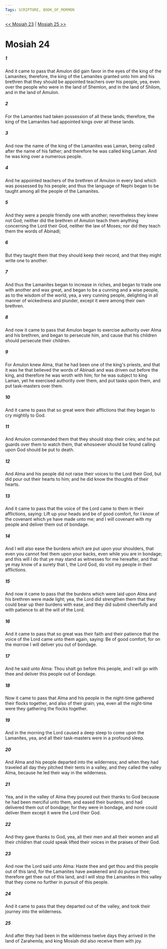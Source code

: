 ```yaml
---
Tags: SCRIPTURE, BOOK_OF_MORMON
---
```


[<< Mosiah 23](BOOK_OF_MORMON/08_Mosiah/Mosiah_23.md) | [Mosiah 25 >>](BOOK_OF_MORMON/08_Mosiah/Mosiah_25.md)

# Mosiah 24

##### 1
 And it came to pass that Amulon did gain favor in the eyes of the king of the Lamanites; therefore, the king of the Lamanites granted unto him and his brethren that they should be appointed teachers over his people, yea, even over the people who were in the land of Shemlon, and in the land of Shilom, and in the land of Amulon.
##### 2
 For the Lamanites had taken possession of all these lands; therefore, the king of the Lamanites had appointed kings over all these lands.
##### 3
 And now the name of the king of the Lamanites was Laman, being called after the name of his father; and therefore he was called king Laman. And he was king over a numerous people.
##### 4
 And he appointed teachers of the brethren of Amulon in every land which was possessed by his people; and thus the language of Nephi began to be taught among all the people of the Lamanites.
##### 5
 And they were a people friendly one with another; nevertheless they knew not God; neither did the brethren of Amulon teach them anything concerning the Lord their God, neither the law of Moses; nor did they teach them the words of Abinadi;
##### 6
 But they taught them that they should keep their record, and that they might write one to another.
##### 7
 And thus the Lamanites began to increase in riches, and began to trade one with another and wax great, and began to be a cunning and a wise people, as to the wisdom of the world, yea, a very cunning people, delighting in all manner of wickedness and plunder, except it were among their own brethren.
##### 8
 And now it came to pass that Amulon began to exercise authority over Alma and his brethren, and began to persecute him, and cause that his children should persecute their children.
##### 9
 For Amulon knew Alma, that he had been one of the king's priests, and that it was he that believed the words of Abinadi and was driven out before the king, and therefore he was wroth with him; for he was subject to king Laman, yet he exercised authority over them, and put tasks upon them, and put task-masters over them.
##### 10
 And it came to pass that so great were their afflictions that they began to cry mightily to God.
##### 11
 And Amulon commanded them that they should stop their cries; and he put guards over them to watch them, that whosoever should be found calling upon God should be put to death.
##### 12
 And Alma and his people did not raise their voices to the Lord their God, but did pour out their hearts to him; and he did know the thoughts of their hearts.
##### 13
 And it came to pass that the voice of the Lord came to them in their afflictions, saying: Lift up your heads and be of good comfort, for I know of the covenant which ye have made unto me; and I will covenant with my people and deliver them out of bondage.
##### 14
 And I will also ease the burdens which are put upon your shoulders, that even you cannot feel them upon your backs, even while you are in bondage; and this will I do that ye may stand as witnesses for me hereafter, and that ye may know of a surety that I, the Lord God, do visit my people in their afflictions.
##### 15
 And now it came to pass that the burdens which were laid upon Alma and his brethren were made light; yea, the Lord did strengthen them that they could bear up their burdens with ease, and they did submit cheerfully and with patience to all the will of the Lord.
##### 16
 And it came to pass that so great was their faith and their patience that the voice of the Lord came unto them again, saying: Be of good comfort, for on the morrow I will deliver you out of bondage.
##### 17
 And he said unto Alma: Thou shalt go before this people, and I will go with thee and deliver this people out of bondage.
##### 18
 Now it came to pass that Alma and his people in the night-time gathered their flocks together, and also of their grain; yea, even all the night-time were they gathering the flocks together.
##### 19
 And in the morning the Lord caused a deep sleep to come upon the Lamanites, yea, and all their task-masters were in a profound sleep.
##### 20
 And Alma and his people departed into the wilderness; and when they had traveled all day they pitched their tents in a valley, and they called the valley Alma, because he led their way in the wilderness.
##### 21
 Yea, and in the valley of Alma they poured out their thanks to God because he had been merciful unto them, and eased their burdens, and had delivered them out of bondage; for they were in bondage, and none could deliver them except it were the Lord their God.
##### 22
 And they gave thanks to God, yea, all their men and all their women and all their children that could speak lifted their voices in the praises of their God.
##### 23
 And now the Lord said unto Alma: Haste thee and get thou and this people out of this land, for the Lamanites have awakened and do pursue thee; therefore get thee out of this land, and I will stop the Lamanites in this valley that they come no further in pursuit of this people.
##### 24
 And it came to pass that they departed out of the valley, and took their journey into the wilderness.
##### 25
 And after they had been in the wilderness twelve days they arrived in the land of Zarahemla; and king Mosiah did also receive them with joy.
